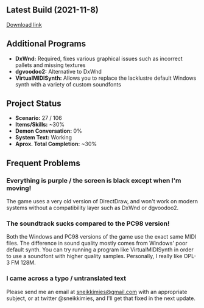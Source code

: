 ## Latest Build (2021-11-8)
[Download link](https://drive.google.com/drive/folders/1BLtG1fVQavN_wLOhGQ4sI8J7LxSaC6F9)

## Additional Programs
- **DxWnd:** Required, fixes various graphical issues such as incorrect pallets and missing textures
- **dgvoodoo2:**  Alternative to DxWnd
- **VirtualMIDISynth:**  Allows you to replace the lacklustre default Windows synth with a variety of custom soundfonts

## Project Status
- **Scenario:** 27 / 106
- **Items/Skills:** ~30%
- **Demon Conversation:** 0%
- **System Text:** Working
- **Aprox. Total Completion:** ~30%

## Frequent Problems

### Everything is purple / the screen is black except when I'm moving!

The game uses a very old version of DirectDraw, and won't work on modern systems without a compatibility layer such as DxWnd or dgvoodoo2.

### The soundtrack sucks compared to the PC98 version!

Both the Windows and PC98 versions of the game use the exact same MIDI files. The difference in sound quality mostly comes from Windows' poor default synth. You can try running a program like VirtualMIDISynth in order to use a soundfont with higher quality samples. Personally, I really like OPL-3 FM 128M.

### I came across a typo / untranslated text 

Please send me an email at sneikkimies@gmail.com with an appropriate subject, or at twitter @sneikkimies, and I'll get that fixed in the next update.
